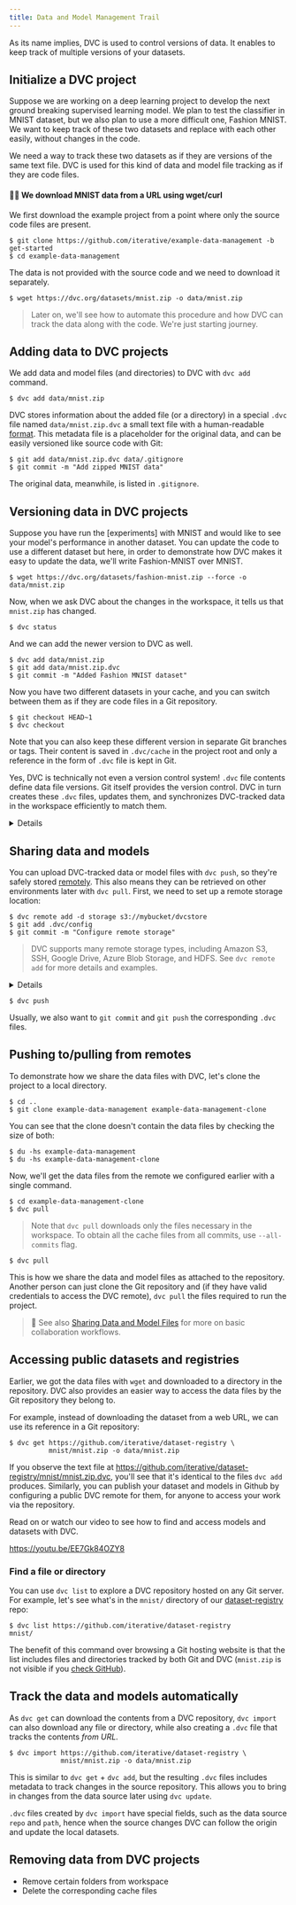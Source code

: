 ```yaml
---
title: Data and Model Management Trail
---
```


As its name implies, DVC is used to control versions of data. It enables to keep
track of multiple versions of your datasets.

## Initialize a DVC project

Suppose we are working on a deep learning project to develop the next ground
breaking supervised learning model. We plan to test the classifier in MNIST
dataset, but we also plan to use a more difficult one, Fashion MNIST. We want to
keep track of these two datasets and replace with each other easily, without
changes in the code.

We need a way to track these two datasets as if they are versions of the same
text file. DVC is used for this kind of data and model file tracking as if they
are code files.

#### ✍🏻 We download MNIST data from a URL using wget/curl

We first download the example project from a point where only the source code
files are present.

```dvc
$ git clone https://github.com/iterative/example-data-management -b get-started
$ cd example-data-management
```

The data is not provided with the source code and we need to download it
separately.

```dvc
$ wget https://dvc.org/datasets/mnist.zip -o data/mnist.zip
```

> Later on, we'll see how to automate this procedure and how DVC can track the
> data along with the code. We're just starting journey.

## Adding data to DVC projects

We add data and model files (and directories) to DVC with `dvc add` command.

```dvc
$ dvc add data/mnist.zip
```

DVC stores information about the added file (or a directory) in a special `.dvc`
file named `data/mnist.zip.dvc` a small text file with a human-readable
[format](/doc/user-guide/project-structure/dvc-files). This metadata file is a
placeholder for the original data, and can be easily versioned like source code
with Git:

```dvc
$ git add data/mnist.zip.dvc data/.gitignore
$ git commit -m "Add zipped MNIST data"
```

The original data, meanwhile, is listed in `.gitignore`.

## Versioning data in DVC projects

Suppose you have run the [experiments] with MNIST and would like to see your
model's performance in another dataset. You can update the code to use a
different dataset but here, in order to demonstrate how DVC makes it easy to
update the data, we'll write Fashion-MNIST over MNIST.

```dvc
$ wget https://dvc.org/datasets/fashion-mnist.zip --force -o data/mnist.zip
```

Now, when we ask DVC about the changes in the workspace, it tells us that
`mnist.zip` has changed.

```dvc
$ dvc status
```

And we can add the newer version to DVC as well.

```dvc
$ dvc add data/mnist.zip
$ git add data/mnist.zip.dvc
$ git commit -m "Added Fashion MNIST dataset"
```

Now you have two different datasets in your cache, and you can switch between
them as if they are code files in a Git repository.

```dvc
$ git checkout HEAD~1
$ dvc checkout
```

Note that you can also keep these different version in separate Git branches or
tags. Their content is saved in `.dvc/cache` in the project root and only a
reference in the form of `.dvc` file is kept in Git.

Yes, DVC is technically not even a version control system! `.dvc` file contents
define data file versions. Git itself provides the version control. DVC in turn
creates these `.dvc` files, updates them, and synchronizes DVC-tracked data in
the <abbr>workspace</abbr> efficiently to match them.

<details>

### ℹ️ Large datasets versioning

In cases where you process very large datasets, you need an efficient mechanism
(in terms of space and performance) to share a lot of data, including different
versions. Do you use network attached storage (NAS)? Or a large external volume?
You can learn more about advanced workflows using these links:

- A [shared cache](/doc/user-guide/how-to/share-a-dvc-cache) can be set up to
  store, version and access a lot of data on a large shared volume efficiently.
- A quite advanced scenario is to track and version data directly on the remote
  storage (e.g. S3). See
  [Managing External Data](https://dvc.org/doc/user-guide/managing-external-data)
  to learn more.

</details>

## Sharing data and models

You can upload DVC-tracked data or model files with `dvc push`, so they're
safely stored [remotely](/doc/command-reference/remote). This also means they
can be retrieved on other environments later with `dvc pull`. First, we need to
set up a remote storage location:

```dvc
$ dvc remote add -d storage s3://mybucket/dvcstore
$ git add .dvc/config
$ git commit -m "Configure remote storage"
```

> DVC supports many remote storage types, including Amazon S3, SSH, Google
> Drive, Azure Blob Storage, and HDFS. See `dvc remote add` for more details and
> examples.

<details>

### ⚙️ Expand to set up remote storage.

DVC remotes let you store a copy of the data tracked by DVC outside of the local
cache (usually a cloud storage service). For simplicity, let's set up a _local
remote_:

```dvc
$ mkdir -p /tmp/dvcstore
$ dvc remote add -d myremote /tmp/dvcstore
$ git commit .dvc/config -m "Configure local remote"
```

> While the term "local remote" may seem contradictory, it doesn't have to be.
> The "local" part refers to the type of location: another directory in the file
> system. "Remote" is what we call storage for <abbr>DVC projects</abbr>. It's
> essentially a local data backup.

</details>

```dvc
$ dvc push
```

Usually, we also want to `git commit` and `git push` the corresponding `.dvc`
files.

## Pushing to/pulling from remotes

To demonstrate how we share the data files with DVC, let's clone the project to
a local directory.

```dvc
$ cd ..
$ git clone example-data-management example-data-management-clone
```

You can see that the clone doesn't contain the data files by checking the size
of both:

```dvc
$ du -hs example-data-management
$ du -hs example-data-management-clone
```

Now, we'll get the data files from the remote we configured earlier with a
single command.

```dvc
$ cd example-data-management-clone
$ dvc pull
```

> Note that `dvc pull` downloads only the files necessary in the workspace. To
> obtain all the cache files from all commits, use `--all-commits` flag.

```dvc
$ dvc pull
```

This is how we share the data and model files as attached to the repository.
Another person can just clone the Git repository and (if they have valid
credentials to access the DVC remote), `dvc pull` the files required to run the
project.

> 📖 See also
> [Sharing Data and Model Files](/doc/use-cases/sharing-data-and-model-files)
> for more on basic collaboration workflows.

## Accessing public datasets and registries

Earlier, we got the data files with `wget` and downloaded to a directory in the
repository. DVC also provides an easier way to access the data files by the Git
repository they belong to.

For example, instead of downloading the dataset from a web URL, we can use its
reference in a Git repository:

```dvc
$ dvc get https://github.com/iterative/dataset-registry \
          mnist/mnist.zip -o data/mnist.zip
```

If you observe the text file at
https://github.com/iterative/dataset-registry/mnist/mnist.zip.dvc, you'll see
that it's identical to the files `dvc add` produces. Similarly, you can publish
your dataset and models in Github by configuring a public DVC remote for them,
for anyone to access your work via the repository.

Read on or watch our video to see how to find and access models and datasets
with DVC.

https://youtu.be/EE7Gk84OZY8

### Find a file or directory

You can use `dvc list` to explore a <abbr>DVC repository</abbr> hosted on any
Git server. For example, let's see what's in the `mnist/` directory of our
[dataset-registry](https://github.com/iterative/dataset-registry) repo:

```dvc
$ dvc list https://github.com/iterative/dataset-registry
mnist/
```

The benefit of this command over browsing a Git hosting website is that the list
includes files and directories tracked by both Git and DVC (`mnist.zip` is not
visible if you
[check GitHub](https://github.com/iterative/dataset-registry/tree/master/mnist)).

## Track the data and models automatically

As `dvc get` can download the contents from a DVC repository, `dvc import` can
also download any file or directory, while also creating a `.dvc` file that
tracks the contents _from URL._

```dvc
$ dvc import https://github.com/iterative/dataset-registry \
             mnist/mnist.zip -o data/mnist.zip
```

This is similar to `dvc get` + `dvc add`, but the resulting `.dvc` files
includes metadata to track changes in the source repository. This allows you to
bring in changes from the data source later using `dvc update`.

`.dvc` files created by `dvc import` have special fields, such as the data
source `repo` and `path`, hence when the source changes DVC can follow the
origin and update the local datasets.

## Removing data from DVC projects

- Remove certain folders from workspace
- Delete the corresponding cache files
